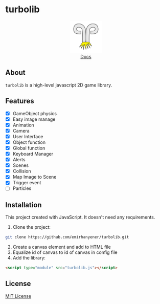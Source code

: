 # turbolib

<p align="center">
  <img src="/images/Turbolib_Logo.png" width = 100 height = 100><br>
  <a href="docs/">Docs</a>
</p>

## About
`turbolib` is a high-level javascript 2D game library. 

## Features
- [X] GameObject physics
- [X] Easy image manage
- [X] Animation
- [X] Camera
- [X] User Interface
- [X] Object function
- [X] Global function
- [X] Keyboard Manager
- [X] Alerts
- [X] Scenes
- [X] Collision
- [X] Map Image to Scene
- [X] Trigger event
- [ ] Particles

## Installation
This project created with JavaScript. It doesn't need any requirements.
1. Clone the project:
```bash
git clone https://github.com/emirhanyener/turbolib.git
```
2. Create a canvas element and add to HTML file
3. Equalize id of canvas to id of canvas in config file
4. Add the library:
```html
<script type="module" src="turbolib.js"></script>
```

## License
[MIT License](LICENSE)